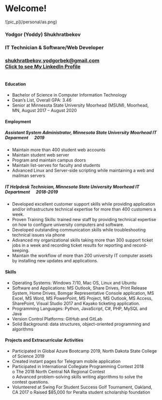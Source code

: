 <h1> Welcome!</h1>
![pic_p](/personal/as.png)
<br>

<h3>Yodgor (Yoddy) Shukhratbekov</h3>
<h3>IT Technician & Software/Web Developer<h3>
<a href="mailto:shukhratbekov.yodgorbek@gmail.com">shukhratbekov.yodgorbek@gmail.com</a>

<div class="LI-profile-badge"  data-version="v1" data-size="medium" data-locale="en_US" data-type="horizontal" data-theme="light" data-vanity="edgar-shukhratbekov-a90016113"><a class="LI-simple-link" href='https://www.linkedin.com/in/edgar-shukhratbekov-a90016113?trk=profile-badge'>Click to see My LinkedIn Profile</a></div>
<br>
<h4> Education</h4>
<ul>
<li>Bachelor of Science in Computer Information Technology</li> 
<li>Dean’s List, Overall GPA: 3.46</li> 
<li>Senior at Minnesota State University Moorhead (MSUM), Moorhead, MN, August 2017 – August 2020</li>
</ul>

<h4> Employment </h4>

<h5> Assistant System Administrator, Minnesota State University Moorhead IT Deparment   &nbsp;&nbsp;&nbsp;&nbsp;  2019</h5>
<ul>
<li>Maintain more than 400 student web accounts</li> 
<li>Maintain student web server</li> 
<li>Program and maintain campus doors </li>
<li>Maintain list-serves for faculty and students </li>
<li>Advanced Linux and Server-side scripting while maintaining a web and mailman servers</li>
</ul>
  
<h5> IT Helpdesk Technician, Minnesota State University Moorhead IT Department &nbsp;&nbsp;&nbsp;&nbsp;  2018-2019</h5>
<ul>
<li>Developed excellent customer support skills while providing application and/or infrastructure technical expertise for more than 400 customers a week.</li> 
<li>Proven Training Skills: trained new staff by providing technical expertise on how to configure university computers and software. </li> 
<li>Developed outstanding communication skills while troubleshooting technical issues via phone </li>
<li>Advanced my organizational skills taking more than 300 support ticket jobs in a week and recording ticket results for reporting and record-keeping. </li>
<li>Maintain the workflow of more than 200 university IT computer assets by installing new updates and applications.</li>
</ul>

<h4> Skills </h4>
<ul>
<li>Operating Systems: Windows 7/10, Mac OS, Linux and Ubuntu</li> 
<li>Software and Applications: MS Outlook, Share Drives, Print Release System, Home Drives, Bomgar Representative Console application, MS Excel, MS Word, MS PowerPoint, MS Project, MS Outlook, MS Access, SharePoint, Visual Studio 2017 and Kayako ticketing application.  </li> 
<li>Programming Languages: Python, JavaScript, C#, PHP, MySQL and Java  </li>
<li>Version Control Platforms: GitHub and GitLab  </li>
<li>Solid Background: data structures, object-oriented programming and algorithms </li>
</ul>

<h4> Projects and Extracurricular Activities</h4>
<ul>
<li>Participated in Global Azure Bootcamp 2019, North Dakota State College of Science 2019</li> 
<li>Created instant pages for Telegram mobile application  </li> 
<li>Participated in International Collegiate Programming Contest 2018 <br> 
      o	The 2018 North Central NA Regional Contest <br>
      o	Advanced problem-solving skills writing algorithms to solve the contest questions. 
  </li>
<li>Volunteered at Swing For Student Success Golf Tournament, Oakland, CA 2017 
      o	Raised $85,000 for Peralta student scholarship foundation 
</li>
</ul>





